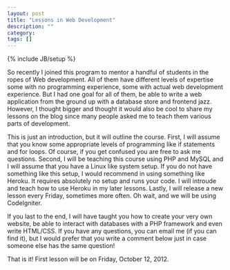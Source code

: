 ```yaml
---
layout: post
title: "Lessons in Web Development"
description: ""
category: 
tags: []
---
```

{% include JB/setup %}

So recently I joined this program to mentor a handful of students in the ropes of Web development. All of them have different levels of expertise some with no programming experience, some with actual web development experience. But I had one goal for all of them, be able to write a web application from the ground up with a database store and frontend jazz. However, I thought bigger and thought it would also be cool to share my lessons on the blog since many people asked me to teach them various parts of development.

This is just an introduction, but it will outline the course. First, I will assume that you know some appropriate levels of programming like if statements and for loops. Of course, if you get confused you are free to ask me questions. Second, I will be teaching this course using PHP and MySQL and I will assume that you have a Linux like system setup. If you do not have something like this setup, I would recommend in using something like Heroku. It requires absolutely no setup and runs your code. I will introude and teach how to use Heroku in my later lessons. Lastly, I will release a new lesson every Friday, sometimes more often. Oh wait, and we will be using CodeIgniter.

If you last to the end, I will have taught you how to create your very own website, be able to interact with databases with a PHP framework and even write HTML/CSS. If you have any questions, you can email me (if you can find it), but I would prefer that you write a comment below just in case someone else has the same question!

That is it! First lesson will be on Friday, October 12, 2012.
